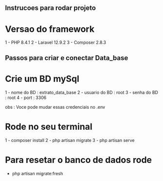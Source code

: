 ## Instrucoes para rodar projeto

# Versao do framework
1 - PHP 8.4.1
2 - Laravel 12.9.2
3 - Composer 2.8.3

## Passos para criar e conectar Data_base
# Crie um BD mySql
1 - nome do BD : extrato_data_base
2 - usuario do BD : root
3 - senha do BD : root
4 - port : 3306

obs : Voce pode mudar essas credenciais no .env

# Rode no seu terminal
1 - composer install
2 - php artisan migrate
3 - php artisan serve

# Para resetar o banco de dados rode
- php artisan migrate:fresh